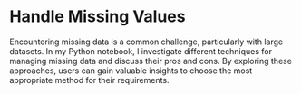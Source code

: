 # Handle Missing Values
Encountering missing data is a common challenge, particularly with large datasets. In my Python notebook, I investigate different techniques for managing missing data and discuss their pros and cons. By exploring these approaches, users can gain valuable insights to choose the most appropriate method for their requirements.
